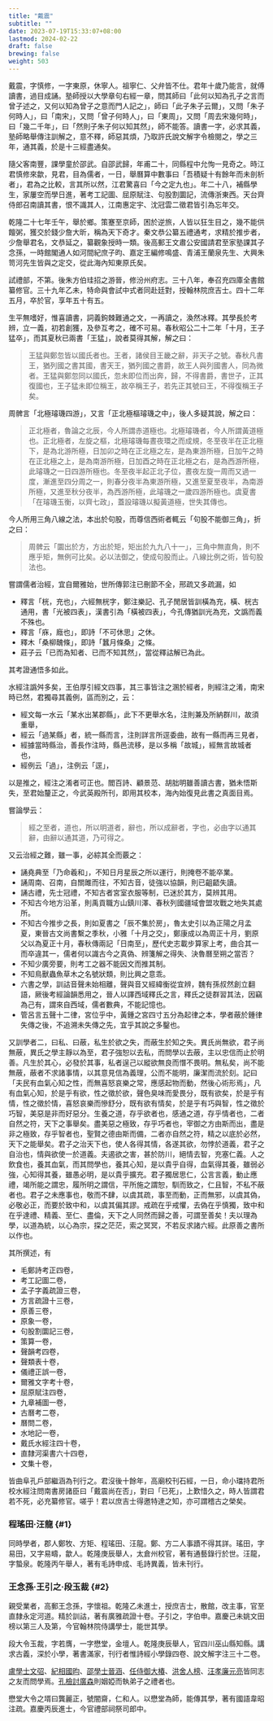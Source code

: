 ```yaml
---
title: "戴震"
subtitle: ""
date: 2023-07-19T15:33:07+08:00
lastmod: 2024-02-22
draft: false
brewing: false
weight: 503
---
```



戴震，字慎修，一字東原，休寧人。祖寧仁、父弁皆不仕。君年十歲乃能言，就傅讀書，過目成誦。塾師授以大學章句右經一章，問其師曰「此何以知為孔子之言而曾子述之，又何以知為曾子之意而門人記之」，師曰「此子朱子云爾」，又問「朱子何時人」，曰「南宋」，又問「曾子何時人」，曰「東周」，又問「周去宋幾何時」，曰「幾二千年」，曰「然則子朱子何以知其然」，師不能答。讀書一字，必求其義，塾師略舉傳注訓解之，意不釋，師惡其煩，乃取許氏說文解字令檢閱之，學之三年，通其義，於是十三經盡通矣。

隨父客南豐，課學童於邵武。自邵武歸，年甫二十，同縣程中允恂一見奇之。時江君慎修來歙，見君，目為儒者，一日，舉曆算中數事曰「吾積疑十有餘年而未剖析者」，君為之比較，言其所以然，江君驚喜曰「今之定九也」。年二十八，補縣學生，家屢空而學日進，著考工記圖、屈原賦注、句股割圜記，流傳浙東西。天台齊侍郎召南讀其書，恨不識其人，江南惠定宇、沈冠雲二徵君皆引為忘年交。

乾隆二十七年壬午，舉於鄉。策蹇至京師，困於逆旅，人皆以狂生目之，幾不能供饘粥，獲交於錢少詹大昕，稱為天下奇才。秦文恭公纂五禮通考，求精於推步者，少詹舉君名，文恭延之，纂觀象授時一類。後高郵王文肅公安國請君至家塾課其子念孫，一時館閣通人如河間紀庶子昀、嘉定王編修鳴盛、青浦王蘭泉先生、大興朱笥河先生皆與之定交，從此海內知東原氏矣。

試禮部，不第。後朱方伯珪招之游晉，修汾州府志。三十八年，奉召充四庫全書館纂修官。三十九年乙未，特命與會試中式者同赴廷對，授翰林院庶吉士。四十二年五月，卒於官，享年五十有五。

生平無嗜好，惟喜讀書，詞義鉤棘難通之文，一再讀之，渙然冰釋。其學長於考辨，立一義，初若創獲，及參互考之，確不可易。春秋昭公二十二年「十月，王子猛卒」，而其夏秋已兩書「王猛」，說者莫得其解，解之曰：

> 王猛與鄭忽皆以國氏者也。王者，諸侯目王畿之辭，非天子之號。春秋凡書王，猶列國之書其國，書天王，猶列國之書爵，故王人與列國書人，同為微者。王猛與鄭忽同以國氏，忽未即位而出奔，歸，不得書爵，書世子，正其復國也，王子猛未即位稱王，故卒稱王子，若先正其號曰王，不得復稱王子矣。

周髀言「北極璿璣四游」，又言「正北極樞璿璣之中」，後人多疑其說，解之曰：

> 正北極者，魯論之北辰，今人所謂赤道極也。北極璿璣者，今人所謂黃道極也。正北極者，左旋之樞，北極璿璣每晝夜環之而成規，冬至夜半在正北極下，是為北游所極，日加卯之時在正北極之左，是為東游所極，日加午之時在正北極之上，是為南游所極，日加酉之時在正北極之右，是為西游所極，此璿璣之一日四游所極也。冬至夜半起正北子位，晝夜左旋一周而又過一度，漸進至四分周之一，則春分夜半為東游所極，又進至夏至夜半，為南游所極，又進至秋分夜半，為西游所極，此璿璣之一歲四游所極也。虞夏書「在璿璣玉衡，以齊七政」，蓋設璿璣以擬黃道極，世失其傳也。

今人所用三角八線之法，本出於句股，而尊信西術者輒云「句股不能御三角」，折之曰：

> 周髀云「圜出於方，方出於矩，矩出於九九八十一」，三角中無直角，則不應乎矩，無例可比矣。必以法御之，使成句股而止。八線比例之術，皆句股法也。

嘗謂儒者治經，宜自爾雅始，世所傳郭注已刪節不全，邢疏又多疏漏，如

- 釋言「桄，充也」，六經無桄字，鄭注樂記、孔子閒居皆訓橫為充，橫、桄古通用，書「光被四表」，漢書引為「橫被四表」，今孔傳猶訓光為充，文譌而義不殊也。
- 釋言「庥，廕也」，即詩「不可休思」之休。
- 釋木「桑柳醜條」，即詩「蠶月條桑」之條。
- 莊子云「已而為知者、已而不知其然」，當從釋詁解已為此。

其考證通悟多如此。

水經注譌舛多矣，王伯厚引經文四事，其三事皆注之溷於經者，則經注之淆，南宋時已然，君獨尋其義例，區而別之，云：

- 經文每一水云「某水出某郡縣」，此下不更舉水名，注則兼及所納群川，故須重舉，
- 經云「過某縣」者，統一縣而言，注則詳言所逕委曲，故有一縣而再三見者，
- 經據當時縣治，善長作注時，縣邑流移，是以多稱「故城」，經無言故城者也，
- 經例云「過」，注例云「逕」，

以是推之，經注之淆者可正也。閻百詩、顧景范、胡胐明雖善讀古書，猶未悟斯失，至君始釐正之，今武英殿所刊，即用其校本，海內始復見此書之真面目焉。

嘗論學云：

> 經之至者，道也，所以明道者，辭也，所以成辭者，字也，必由字以通其辭，由辭以通其道，乃可得之。

又云治經之難，雖一事，必綜其全而覈之：

- 誦堯典至「乃命羲和」，不知日月星辰之所以運行，則掩卷不能卒業。
- 誦周南、召南，自關雎而往，不知古音，徒強以協韻，則已齟齬失讀。
- 誦古禮，先士冠禮，不知古者宮室衣服等制，已迷於其方，莫辨其用。
- 不知古今地方沿革，則禹貢職方山鎮川澤、春秋列國疆域會盟攻戰之地失其處所。
- 不知古今推步之長，則如夏書之「辰不集於房」，魯太史引以為正陽之月孟夏，東晉古文尚書繫之季秋，小雅「十月之交」，鄭康成以為周正十月，劉原父以為夏正十月，春秋傳兩記「日南至」，歷代史志載步算家上考，曲合其一而卒違其一，儒者何以識古今之真偽、辨箋解之得失、決魯曆至朔之當否？
- 不知少廣旁要，則考工之器不能因文而推其制。
- 不知鳥獸蟲魚草木之名號狀類，則比興之意乖。
- 六書之學，訓詁音聲未始相離，聲與音又經緯衡從宜辨，魏有孫叔然創立翻語，厥後考經論韻悉用之，晉人以譯西域釋氏之言，釋氏之徒群習其法，因竊為己有，謂來自西域，儒者數典，不能記憶也。
- 管呂言五聲十二律，宮位乎中，黃鍾之宮四寸五分為起律之本，學者蔽於鍾律失傳之後，不追溯未失傳之先，宜乎其說之多鑿也。

又訓學者二，曰私、曰蔽，私生於欲之失，而蔽生於知之失。異氏尚無欲，君子尚無蔽，異氏之學主靜以為至，君子強恕以去私，而問學以去蔽，主以忠信而止於明善。凡生於其心，必發於其事，私者逞己以縱欲無良而憯不畏明。無私矣，尚不能無蔽，蔽者不求諸事情，以其意見信為義理，公而不能明，廉潔而流於刻。記曰「夫民有血氣心知之性，而無喜怒哀樂之常，應感起物而動，然後心術形焉」，凡有血氣心知，於是乎有欲，性之徵於欲，聲色臭味而愛畏分，既有欲矣，於是乎有情，性之徵於情，喜怒哀樂而慘舒分，既有欲有情矣，於是乎有巧與智，性之徵於巧智，美惡是非而好惡分。生養之道，存乎欲者也，感通之道，存乎情者也，二者自然之符，天下之事舉矣。盡美惡之極致，存乎巧者也，宰御之方由斯而出，盡是非之極致，存乎智者也，聖賢之德由斯而備，二者亦自然之符，精之以底於必然，天下之能舉矣。君子之治天下也，使人各得其情，各遂其欲，勿悖於道義，君子之自治也，情與欲使一於道義。夫遏欲之害，甚於防川，絕情去智，充塞仁義。人之飲食也，養其血氣，而其問學也，養其心知，是以貴乎自得，血氣得其養，雖弱必強，心知得其養，雖愚必明，是以貴乎擴充。君子獨居思仁，公言言義，動止應禮，竭所能之謂忠，履所明之謂信，平所施之謂恕，馴而致之，仁且智，不私不蔽者也。君子之未應事也，敬而不肆，以虞其疏，事至而動，正而無邪，以虞其偽，必敬必正，而要於致中和，以虞其偏其謬。戒疏在乎戒懼，去偽在乎慎獨，致中和在乎達禮、精義、至仁、盡倫，天下之人同然而歸之善，可謂至善矣！夫以理為學，以道為統，以心為宗，探之茫茫，索之冥冥，不若反求諸六經。此原善之書所以作也。

其所撰述，有

- 毛鄭詩考正四卷，
- 考工記圖二卷，
- 孟子字義疏證三卷，
- 方言疏證十三卷，
- 原善三卷，
- 原象一卷，
- 句股割圜記三卷，
- 策算一卷，
- 聲韻考四卷，
- 聲類表十卷，
- 儀禮正誤一卷，
- 爾雅文字考十卷，
- 屈原賦注四卷，
- 九章補圖一卷，
- 古曆考二卷，
- 曆問二卷，
- 水地記一卷，
- 戴氏水經注四十卷，
- 直隸河渠書六十四卷，
- 文集十卷，

皆曲阜孔戶部繼涵為刊行之。君沒後十餘年，高廟校刊石經，一日，命小璫持君所校水經注問南書房諸臣曰「戴震尚在否」，對曰「已死」，上歎惜久之，時人皆謂君若不死，必充纂修官。嗟乎！君以庶吉士得邀特達之知，亦可謂稽古之榮矣。

### 程瑤田·汪龍 {#1}

同時學者，郡人鄭牧、方矩、程瑤田、汪龍。鄭、方二人事蹟不得其詳。瑤田，字易田，又字易疇，歙人。乾隆庚辰舉人，太倉州校官，著有通藝錄行於世。汪龍，字蟄泉。乾隆丙午舉人，著有毛詩申成、毛詩異義，皆未刊行。

### 王念孫·王引之·段玉裁 {#2}

親受業者，高郵王念孫，字懷祖。乾隆乙未進士，授庶吉士，散館，改主事，官至直隸永定河道。精於訓詁，著有廣雅疏證十卷。子引之，字伯申。嘉慶己未姚文田榜以第三人及第，今官翰林院侍講學士，能世其學。

段大令玉裁，字若膺，一字懋堂，金壇人。乾隆庚辰舉人，官四川巫山縣知縣。講求古義，深於小學，著書滿家，刊行者惟詩經小學錄四卷、說文解字注三十二卷。

[盧學士文弨](../06-1/)、[紀相國昀](../06-2/)、[邵學士晉涵](../06-3/)、[任侍御大椿](../06-4/)、[洪舍人榜](../06-5/)、[汪孝廉元亮](../06-6/)皆同志之友而問學焉。[孔檢討廣森](../06-7/)則姻婭而執弟子之禮者也。

懋堂大令之壻曰龔麗正，號闇齋，仁和人。以懋堂為師，能傳其學，著有國語韋昭注疏。嘉慶丙辰進士，今官禮部祠祭司郎中。
